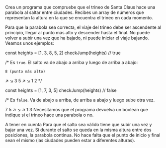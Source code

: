 Crea un programa que compruebe que el trineo de Santa Claus hace una parabola al saltar entre ciudades. Recibes un array de números que representan la altura en la que se encuentra el trineo en cada momento.

Para que la parabola sea correcta, el viaje del trineo debe ser ascendente al principio, llegar al punto más alto y descender hasta el final. No puede volver a subir una vez que ha bajado, ni puede iniciar el viaje bajando. Veamos unos ejemplos:

const heights = [1, 3, 8, 5, 2]
checkJump(heights) // true

/\*
Es `true`.
El salto va de abajo a arriba y luego de arriba a abajo:

    8 (punto más alto)

↗ ↘
3 5
↗ ↘
1 2
\*/

const heights = [1, 7, 3, 5]
checkJump(heights) // false

/\*
Es `false`.
Va de abajo a arriba, de arriba a abajo y luego sube otra vez.

7 5
↗ ↘ ↗
1 3
Necesitamos que el programa devuelva un boolean que indique si el trineo hace una parabola o no.

A tener en cuenta
Para que el salto sea válido tiene que subir una vez y bajar una vez. Si durante el salto se queda en la misma altura entre dos posiciones, la parabola continua.
No hace falta que el punto de inicio y final sean el mismo (las ciudades pueden estar a diferentes alturas).

